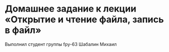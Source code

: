 # Домашнее задание к лекции «Открытие и чтение файла, запись в файл»
Выполнил студент группы fpy-63 Шабалин Михаил